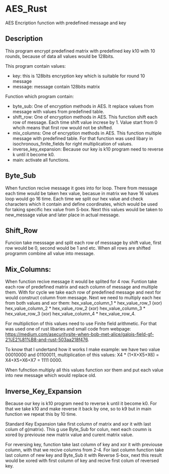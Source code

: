 # AES_Rust
AES Encription function with predefined message and key

## Description
This program encrypt predefined matrix with predefined key k10 with 10 rounds, because of data all values would be 128bits.

This program contain values:
 - key: this is 128bits encryption key which is suitable for round 10 message
 - message: message contain 128bits matrix

Function which program contain:
 - byte_sub: One of encryption methods in AES. It replace values from message with values from predefined table.
 - shift_row: One of encryption methods in AES. This function shift each row of message. Each time shift value increse by 1. Value start from 0 whcih means that first row would not be shifted.
 - mix_columns: One of encryption methods in AES. This function multiple message with predefined table. For that function was used libary in isochronous_finite_fields for right multiplication of values.
 - inverse_key_expansion: Because our key is k10 program need to reverse k until it become k0.
 - main: activate all functions.

## Byte_Sub

When function recive message it goes into for loop. There from message each time would be taken hex value, becasue in matrix we have 16 values loop would go 16 time.
Each time we split our hex value and check characters which it contain and define coordinates, which would be used for taking specific hex value from S-box.
Next this values would be taken to new_message value and later place in actual message.

## Shift_Row

Funcion take messsage and split each row of messsage by shift value, first row would be 0, second would be 1 and etc. When all rows are shifted programm combine all value into message.

## Mix_Columns:

When function recive message it would be splited for 4 row. Funtion take each row of predefined matrix and each column of message and multiple them. 
With for cycle we take each row of predefined message and next for would construct column from message. Next we need to multiply each hex from both values and xor them: 
hex_value_column_1 * hex_value_row_1 (xor) hex_value_column_2 * hex_value_row_2 (xor) hex_value_column_3 * hex_value_row_3 (xor) hex_value_column_4 * hex_value_row_4.

For multipliction of this values need to use Finite field arithmetic. For that was used one of rust libaries and small code from webpage: https://medium.com/asecuritysite-when-bob-met-alice/galois-field-gf-2%E2%81%B8-and-rust-503aa218f476.

To know that I undertand how it works I make example: we have two value 00010000 and 01100011, multiplication of this values: X4 * (1+X+X5+X6) = X4+X5+X6+X7 = 1111 0000.

When fufnction multiply all this values function xor them and put each value into new message which would replace old.

## Inverse_Key_Expansion

Because our key is k10 program need to reverse k until it become k0. For that we take k10 and make reverse it back by one, so to k9 but in main function we repeat this by 10 time.

Standard Key Expansion take first column of matrix and xor it with last colum of g(matrix). This g use Byte_Sub for colun, next each coumn is xored by previouse new matrix value and curent matrix value.

For reversing key, function take last column of key and xor it with previouse column, with that we recive columns from 2-4. For last column function take last column of new key and Byte_Sub it with Reverse S-box, next this result would be xored with first column of key and recive first colum of reversed key.
